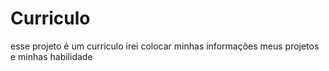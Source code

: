 # Curriculo
esse projeto é um curriculo
irei colocar minhas informações 
meus projetos e minhas habilidade 